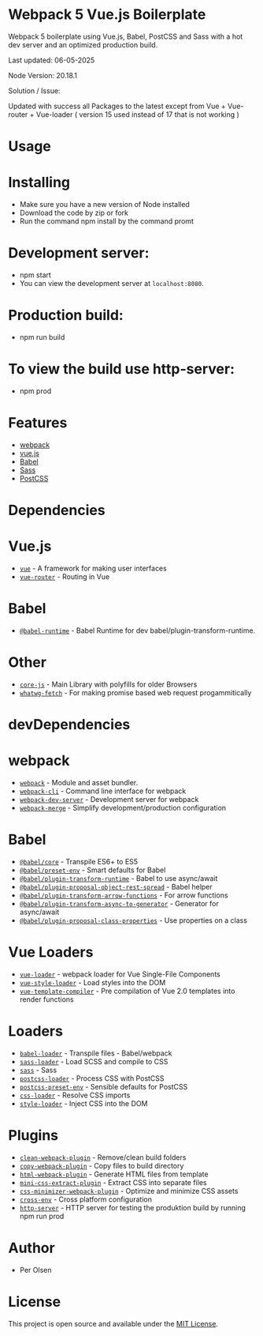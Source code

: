 # Webpack 5 Vue.js Boilerplate

Webpack 5 boilerplate using Vue.js, Babel, PostCSS and Sass with a hot dev server and an optimized production build.

Last updated: 06-05-2025

Node Version: 20.18.1

Solution / Issue:

Updated with success all Packages to the latest except from Vue + Vue-router + Vue-loader ( version 15 used instead of 17 that is not working )

# Usage

# Installing

- Make sure you have a new version of Node installed
- Download the code by zip or fork
- Run the command npm install by the command promt

# Development server:

- npm start
- You can view the development server at `localhost:8080`.

# Production build:

- npm run build

# To view the build use http-server:

- npm prod

# Features

- [webpack](https://webpack.js.org/)
- [vue.js](https://vuejs.org/)
- [Babel](https://babeljs.io/)
- [Sass](https://sass-lang.com/)
- [PostCSS](https://postcss.org/)

# Dependencies

# Vue.js

- [`vue`](https://www.npmjs.com/package/vue) - A framework for making user interfaces
- [`vue-router`](https://www.npmjs.com/package/vue-router) - Routing in Vue

# Babel

- [`@babel-runtime`](https://babeljs.io/docs/en/babel-runtime) - Babel Runtime for dev babel/plugin-transform-runtime.

# Other 

- [`core-js`](https://www.npmjs.com/package/core-js) - Main Library with polyfills for older Browsers
- [`whatwg-fetch`](https://www.npmjs.com/package/whatwg-fetch) - For making promise based web request progammitically


#  devDependencies

# webpack

- [`webpack`](https://github.com/webpack/webpack) - Module and asset bundler.
- [`webpack-cli`](https://github.com/webpack/webpack-cli) - Command line interface for webpack
- [`webpack-dev-server`](https://github.com/webpack/webpack-dev-server) - Development server for webpack
- [`webpack-merge`](https://github.com/survivejs/webpack-merge) - Simplify development/production configuration

# Babel

- [`@babel/core`](https://www.npmjs.com/package/@babel/core) - Transpile ES6+ to ES5
- [`@babel/preset-env`](https://babeljs.io/docs/en/babel-preset-env) - Smart defaults for Babel
- [`@babel/plugin-transform-runtime`](https://babeljs.io/docs/en/babel-plugin-transform-runtime) - Babel to use async/await
- [`@babel/plugin-proposal-object-rest-spread`](https://babeljs.io/docs/en/plugin-proposal-object-rest-spread) - Babel helper
- [`@babel/plugin-transform-arrow-functions`](https://babeljs.io/docs/en/plugin-transform-arrow-functions) - For arrow functions
- [`@babel/plugin-transform-async-to-generator`](https://babeljs.io/docs/en/plugin-transform-async-to-generator) - Generator for async/await
- [`@babel/plugin-proposal-class-properties`](https://babeljs.io/docs/en/babel-plugin-proposal-class-properties) - Use properties on a class


# Vue Loaders

- [`vue-loader`](https://www.npmjs.com/package/vue-loader) - webpack loader for Vue Single-File Components
- [`vue-style-loader`](https://www.npmjs.com/package/vue-style-loader) - Load styles into the DOM
- [`vue-template-compiler`](https://www.npmjs.com/package/vue-template-compiler) - Pre compilation of Vue 2.0 templates into render functions 

# Loaders

- [`babel-loader`](https://webpack.js.org/loaders/babel-loader/) - Transpile files - Babel/webpack
- [`sass-loader`](https://webpack.js.org/loaders/sass-loader/) - Load SCSS and compile to CSS
- [`sass`](https://github.com/sass) - Sass
- [`postcss-loader`](https://webpack.js.org/loaders/postcss-loader/) - Process CSS with PostCSS
- [`postcss-preset-env`](https://www.npmjs.com/package/postcss-preset-env) - Sensible defaults for PostCSS
- [`css-loader`](https://webpack.js.org/loaders/css-loader/) - Resolve CSS imports
- [`style-loader`](https://webpack.js.org/loaders/style-loader/) - Inject CSS into the DOM

# Plugins

- [`clean-webpack-plugin`](https://github.com/johnagan/clean-webpack-plugin) - Remove/clean build folders
- [`copy-webpack-plugin`](https://github.com/webpack-contrib/copy-webpack-plugin) - Copy files to build directory
- [`html-webpack-plugin`](https://github.com/jantimon/html-webpack-plugin) - Generate HTML files from template
- [`mini-css-extract-plugin`](https://github.com/webpack-contrib/mini-css-extract-plugin) - Extract CSS into separate files
- [`css-minimizer-webpack-plugin`](https://webpack.js.org/plugins/css-minimizer-webpack-plugin/) - Optimize and minimize CSS assets
- [`cross-env`](https://github.com/kentcdodds/cross-env) - Cross platform configuration
- [`http-server`](https://www.npmjs.com/package/http-server) - HTTP server for testing the produktion build by running npm run prod


# Author

- Per Olsen

# License

This project is open source and available under the [MIT License](LICENSE).
